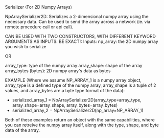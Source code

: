 Serializer (For 2D Numpy Arrays)

NpArraySerializer2D: Serializes a 2-dimensional numpy array using the necessary data. Can be used to send the array across a network (ie. via remote procedure call or api call).

CAN BE USED WITH TWO CONSTRUCTORS, WITH DIFFERENT KEYWORD ARGUMENTS AS INPUTS. BE EXACT!:
  Inputs:
    np_array: the 2D numpy array you wish to serialize
   
   OR
   
   array_type: type of the numpy array
   array_shape: shape of the array
   array_bytes (bytes): 2D numpy array's data as bytes
   
EXAMPLE (Where we assume NP_ARRAY_1 is a numpy array object, array_type is a defined type of the numpy array, array_shape is a tuple of 2 values, and array_bytes are a byte type format of the data):
  - serialized_array_1 = NpArraySerializer2D(array_type=array_type, array_shape=array_shape, array_bytes=array_bytes)
  - serialized_array_2 = NpArraySerializer2D(np_array=NP_ARRAY_1)
  
Both of these examples return an object with the same capabilities, where you can retreive the numpy array itself, along with the type, shape, and byte data of the array.
